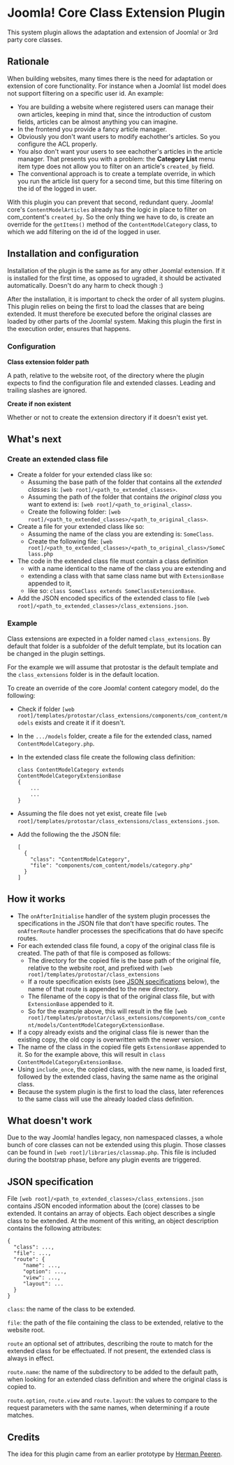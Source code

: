# Joomla! Core Class Extension Plugin

This system plugin allows the adaptation and extension of 
Joomla! or 3rd party core classes.

## Rationale

When building websites, many times there is the need for 
adaptation or extension of core functionality. For instance 
when a Joomla! list model does not support filtering on a 
specific user id. An example:
- You are building a website where registered users can manage 
  their own articles, keeping in mind that, since the 
  introduction of custom fields, articles can be almost 
  anything you can imagine.
- In the frontend you provide a fancy article manager.
- Obviously you don't want users to modify eachother's 
  articles. So you configure the ACL properly. 
- You also don't want your users to see eachother's articles
  in the article manager. That presents you with a problem: 
  the **Category List** menu item type does not allow you to 
  filter on an article's `created_by` field.  
- The conventional approach is to create a template override, 
  in which you run the article list query for a second time, 
  but this time filtering on the id of the logged in user.

With this plugin you can prevent that second, redundant query. 
Joomla! core's `ContentModelArticles` already has the logic
in place to filter on com_content's `created_by`. So the only 
thing we have to do, is create an override for the `getItems()` 
method of the `ContentModelCategory` class, to which we add 
filtering on the id of the logged in user.     

## Installation and configuration

Installation of the plugin is the same as for any other Joomla!
extension. If it is installed for the first time, as opposed
to ugraded, it should be activated automatically. Doesn't
do any harm to check though :)

After the installation, it is important to check the order of 
all system plugins. This plugin relies on being the first to
load the classes that are being extended. It must therefore
be executed before the original classes are loaded by other
parts of the Joomla! system. Making this plugin the first in
the execution order, ensures that happens. 

### Configuration

**Class extension folder path**

A path, relative to the website root, of the directory where 
the plugin expects to find the configuration file and 
extended classes. Leading and trailing slashes are ignored.

**Create if non existent**

Whether or not to create the extension directory if it 
doesn't exist yet. 

## What's next

### Create an extended class file

* Create a folder for your extended class like so:
  * Assuming the base path of the folder that contains all the 
    _extended classes_ is: `[web root]/<path_to_extended_classes>`.
  * Assuming the path of the folder that contains 
    _the original class_ you want to extend is: `[web root]/<path_to_original_class>`.
  * Create the following folder: `[web root]/<path_to_extended_classes>/<path_to_original_class>`.
* Create a file for your extended class like so:
  * Assuming the name of the class you are extending is: 
    `SomeClass`.
  * Create the following file: `[web root]/<path_to_extended_classes>/<path_to_original_class>/SomeClass.php`
* The code in the extended class file must contain a class 
  definition 
  * with a name identical to the name of the class you are 
    extending and
  * extending a class with that same class name but with 
    `ExtensionBase` appended to it,
  * like so: `class SomeClass extends SomeClassExtensionBase`.
* Add the JSON encoded specifics of the extended class to 
  file `[web root]/<path_to_extended_classes>/class_extensions.json`.

### Example

Class extensions are expected in a folder named 
`class_extensions`. By default that folder is a subfolder of 
the defult template, but its location can be changed in the plugin settings.

For the example we will assume that protostar is the default 
template and the `class_extensions` folder is in the default location.

To create an override of the core Joomla! content category 
model, do the following:
* Check if folder `[web root]/templates/protostar/class_extensions/components/com_content/models` exists and
  create it if it doesn't.
* In the `.../models` folder, create a file for the extended 
  class, named `ContentModelCategory.php`.
* In the extended class file create the following class 
  definition:

  ```
  class ContentModelCategory extends ContentModelCategoryExtensionBase
  {
      ...
      ...
  }
  ```
* Assuming the file does not yet exist, create file 
  `[web root]/templates/protostar/class_extensions/class_extensions.json`.
* Add the following the the JSON file:
  ```
  [
    {
      "class": "ContentModelCategory",
      "file": "components/com_content/models/category.php"
    }
  ]
  ```

## How it works

* The `onAfterInitialise` handler of the system plugin 
  processes the specifications in the JSON file that don't 
  have  specific routes. The `onAfterRoute` handler processes 
  the specifications that do have specifc routes.
* For each extended class file found, a copy of the original 
  class file is created. The path of that file is composed as 
  follows:
    * The directory for the copied file is the base path of the 
      original file, relative to the website root, and 
      prefixed with `[web root]/templates/protostar/class_extensions`
    * If a route specification exists (see [JSON specifications](#json-spec) below), the name of that route is appended to the new directory. 
    * The filename of the copy is that of the original class 
      file, but with `ExtensionBase` appended to it. 
    * So for the example above, this will result in the file 
      `[web root]/templates/protostar/class_extensions/components/com_content/models/ContentModelCategoryExtensionBase`.
* If a copy already exists and the original class file is 
  newer than the existing copy, the old copy is overwritten 
  with the newer version.
* The name of the class in the copied file gets `ExtensionBase` appended to it. So for the example above, this will 
  result in `class ContentModelCategoryExtensionBase`.
* Using `include_once`, the copied class, with the new name, 
  is loaded first, followed by the extended class, having the
  same name as the original class.
* Because the system plugin is the first to load the class, 
  later references to the same class will use the already 
  loaded class definition.
  
## What doesn't work

Due to the way Joomla! handles legacy, non namespaced classes, 
a whole bunch of core classes can not be extended using this
plugin. Those classes can be found in `[web root]/libraries/classmap.php`. This file is included during the bootstrap phase,
before any plugin events are triggered.

## <a id="json-spec">JSON specification</a>

File `[web root]/<path_to_extended_classes>/class_extensions.json` contains JSON encoded information about the (core) 
classes to be extended. It contains an array of objects. Each 
object describes a single class to be extended. At the moment 
of this writing, an object description contains the following 
attributes:
   ```
   {
     "class": ...,
     "file": ...,
     "route": {
        "name": ...,
        "option": ...,
        "view": ...,
        "layout": ...
     }
   }
   ```
`class`: the name of the class to be extended.

`file`: the path of the file containing the class to be 
extended, relative to the website root.

`route` an optional set of attributes, describing the route to 
match for the extended class for be effectuated. If not 
present, the extended class is always in effect.

`route.name`: the name of the subdirectory to be added to the 
default path, when looking for an extended class definition 
and where the original class is copied to.

`route.option`, `route.view` and `route.layout`: the values to 
compare to the request parameters with the same names, 
when determining if a route matches.  

## Credits

The idea for this plugin came from an earlier prototype by 
[Herman Peeren](https://github.com/HermanPeeren).

